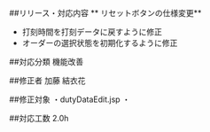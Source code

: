 ##リリース・対応内容
** リセットボタンの仕様変更**
- 打刻時間を打刻データに戻すように修正
- オーダーの選択状態を初期化するように修正


##対応分類
機能改善

##修正者
加藤 結衣花

##修正対象
・dutyDataEdit.jsp
・

##対応工数
2.0h







